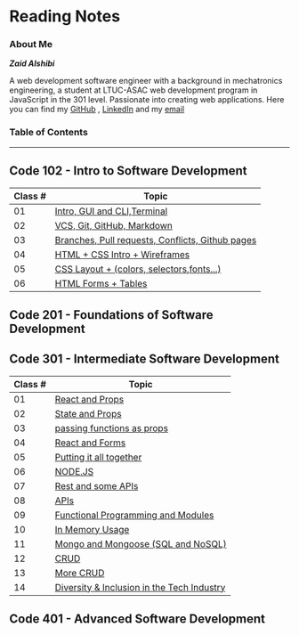 # Reading Notes
### About Me

***Zaid Alshibi***

A web development software engineer with a background in mechatronics engineering, a student at LTUC-ASAC web development program in JavaScript in the 301 level.
Passionate into creating web applications.
Here you can find my [GitHub](https://github.com/zaidalshibi) , [LinkedIn](https://www.linkedin.com/in/zaidalshibi/) and my [email](mailto:zaidealshibi@gmail.com)

### Table of Contents
---
## Code 102 - Intro to Software Development

| Class # | Topic                                                            |
| ------- | ---------------------------------------------------------------- |
| 01      | [Intro, GUI and CLI,Terminal](102-day01.md)                      |
| 02      | [VCS, Git, GitHub, Markdown](102-day02.md)                       |
| 03      | [Branches, Pull requests, Conflicts, Github pages](102-day03.md) |
| 04      | [HTML  + CSS Intro + Wireframes](102-day04.md)                   |
| 05      | [CSS Layout + (colors, selectors,fonts...)](102-day05.md)        |
| 06      | [	HTML Forms + Tables](102-day05.md)                             |



## Code 201 - Foundations of Software Development

## Code 301 - Intermediate Software Development

| Class # | Topic                                                     |
| ------- | --------------------------------------------------------- |
| 01      | [React and Props](301-day01.md)                           |
| 02      | [State and Props](301-day02.md)                           |
| 03      | [passing functions as props](301-day03.md)                |
| 04      | [React and Forms](301-day04.md)                           |
| 05      | [Putting it all together](301-day05.md)                   |
| 06      | [NODE.JS](301-day06.md)                                   |
| 07      | [Rest and some APIs](301-day07.md)                        |
| 08      | [APIs](301-day08.md)                                      |
| 09      | [Functional Programming and Modules](301-day09.md)        |
| 10      | [In Memory Usage](301-day10.md)                           |
| 11      | [Mongo and Mongoose (SQL and NoSQL)](301-day11.md)        |
| 12      | [CRUD](301-day12.md)                                      |
| 13      | [More CRUD](301-day13.md)                                 |
| 14      | [Diversity & Inclusion in the Tech Industry](301-day14.md)|

## Code 401 - Advanced Software Development

